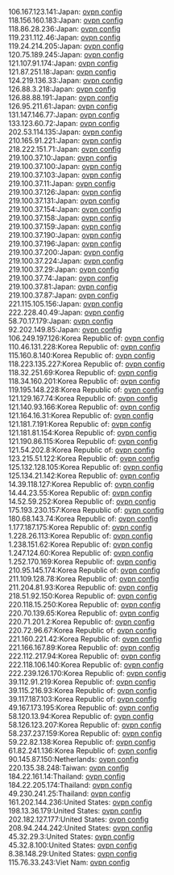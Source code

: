 106.167.123.141:Japan: [ovpn config](vpn/106_167_123_141.ovpn)  
118.156.160.183:Japan: [ovpn config](vpn/118_156_160_183.ovpn)  
118.86.28.236:Japan: [ovpn config](vpn/118_86_28_236.ovpn)  
119.231.112.46:Japan: [ovpn config](vpn/119_231_112_46.ovpn)  
119.24.214.205:Japan: [ovpn config](vpn/119_24_214_205.ovpn)  
120.75.189.245:Japan: [ovpn config](vpn/120_75_189_245.ovpn)  
121.107.91.174:Japan: [ovpn config](vpn/121_107_91_174.ovpn)  
121.87.251.18:Japan: [ovpn config](vpn/121_87_251_18.ovpn)  
124.219.136.33:Japan: [ovpn config](vpn/124_219_136_33.ovpn)  
126.88.3.218:Japan: [ovpn config](vpn/126_88_3_218.ovpn)  
126.88.88.191:Japan: [ovpn config](vpn/126_88_88_191.ovpn)  
126.95.211.61:Japan: [ovpn config](vpn/126_95_211_61.ovpn)  
131.147.146.77:Japan: [ovpn config](vpn/131_147_146_77.ovpn)  
133.123.60.72:Japan: [ovpn config](vpn/133_123_60_72.ovpn)  
202.53.114.135:Japan: [ovpn config](vpn/202_53_114_135.ovpn)  
210.165.91.221:Japan: [ovpn config](vpn/210_165_91_221.ovpn)  
218.222.151.71:Japan: [ovpn config](vpn/218_222_151_71.ovpn)  
219.100.37.10:Japan: [ovpn config](vpn/219_100_37_10.ovpn)  
219.100.37.100:Japan: [ovpn config](vpn/219_100_37_100.ovpn)  
219.100.37.103:Japan: [ovpn config](vpn/219_100_37_103.ovpn)  
219.100.37.11:Japan: [ovpn config](vpn/219_100_37_11.ovpn)  
219.100.37.126:Japan: [ovpn config](vpn/219_100_37_126.ovpn)  
219.100.37.131:Japan: [ovpn config](vpn/219_100_37_131.ovpn)  
219.100.37.154:Japan: [ovpn config](vpn/219_100_37_154.ovpn)  
219.100.37.158:Japan: [ovpn config](vpn/219_100_37_158.ovpn)  
219.100.37.159:Japan: [ovpn config](vpn/219_100_37_159.ovpn)  
219.100.37.190:Japan: [ovpn config](vpn/219_100_37_190.ovpn)  
219.100.37.196:Japan: [ovpn config](vpn/219_100_37_196.ovpn)  
219.100.37.200:Japan: [ovpn config](vpn/219_100_37_200.ovpn)  
219.100.37.224:Japan: [ovpn config](vpn/219_100_37_224.ovpn)  
219.100.37.29:Japan: [ovpn config](vpn/219_100_37_29.ovpn)  
219.100.37.74:Japan: [ovpn config](vpn/219_100_37_74.ovpn)  
219.100.37.81:Japan: [ovpn config](vpn/219_100_37_81.ovpn)  
219.100.37.87:Japan: [ovpn config](vpn/219_100_37_87.ovpn)  
221.115.105.156:Japan: [ovpn config](vpn/221_115_105_156.ovpn)  
222.228.40.49:Japan: [ovpn config](vpn/222_228_40_49.ovpn)  
58.70.17.179:Japan: [ovpn config](vpn/58_70_17_179.ovpn)  
92.202.149.85:Japan: [ovpn config](vpn/92_202_149_85.ovpn)  
106.249.197.126:Korea Republic of: [ovpn config](vpn/106_249_197_126.ovpn)  
110.46.131.228:Korea Republic of: [ovpn config](vpn/110_46_131_228.ovpn)  
115.160.8.140:Korea Republic of: [ovpn config](vpn/115_160_8_140.ovpn)  
118.223.135.227:Korea Republic of: [ovpn config](vpn/118_223_135_227.ovpn)  
118.32.251.69:Korea Republic of: [ovpn config](vpn/118_32_251_69.ovpn)  
118.34.160.201:Korea Republic of: [ovpn config](vpn/118_34_160_201.ovpn)  
119.195.148.228:Korea Republic of: [ovpn config](vpn/119_195_148_228.ovpn)  
121.129.167.74:Korea Republic of: [ovpn config](vpn/121_129_167_74.ovpn)  
121.140.93.166:Korea Republic of: [ovpn config](vpn/121_140_93_166.ovpn)  
121.164.16.31:Korea Republic of: [ovpn config](vpn/121_164_16_31.ovpn)  
121.181.7.191:Korea Republic of: [ovpn config](vpn/121_181_7_191.ovpn)  
121.181.81.154:Korea Republic of: [ovpn config](vpn/121_181_81_154.ovpn)  
121.190.86.115:Korea Republic of: [ovpn config](vpn/121_190_86_115.ovpn)  
121.54.202.8:Korea Republic of: [ovpn config](vpn/121_54_202_8.ovpn)  
123.215.51.122:Korea Republic of: [ovpn config](vpn/123_215_51_122.ovpn)  
125.132.128.105:Korea Republic of: [ovpn config](vpn/125_132_128_105.ovpn)  
125.134.21.142:Korea Republic of: [ovpn config](vpn/125_134_21_142.ovpn)  
14.39.118.127:Korea Republic of: [ovpn config](vpn/14_39_118_127.ovpn)  
14.44.23.55:Korea Republic of: [ovpn config](vpn/14_44_23_55.ovpn)  
14.52.59.252:Korea Republic of: [ovpn config](vpn/14_52_59_252.ovpn)  
175.193.230.157:Korea Republic of: [ovpn config](vpn/175_193_230_157.ovpn)  
180.68.143.74:Korea Republic of: [ovpn config](vpn/180_68_143_74.ovpn)  
1.177.187.175:Korea Republic of: [ovpn config](vpn/1_177_187_175.ovpn)  
1.228.26.113:Korea Republic of: [ovpn config](vpn/1_228_26_113.ovpn)  
1.238.151.62:Korea Republic of: [ovpn config](vpn/1_238_151_62.ovpn)  
1.247.124.60:Korea Republic of: [ovpn config](vpn/1_247_124_60.ovpn)  
1.252.170.169:Korea Republic of: [ovpn config](vpn/1_252_170_169.ovpn)  
210.95.145.174:Korea Republic of: [ovpn config](vpn/210_95_145_174.ovpn)  
211.109.128.78:Korea Republic of: [ovpn config](vpn/211_109_128_78.ovpn)  
211.204.81.93:Korea Republic of: [ovpn config](vpn/211_204_81_93.ovpn)  
218.51.92.150:Korea Republic of: [ovpn config](vpn/218_51_92_150.ovpn)  
220.118.15.250:Korea Republic of: [ovpn config](vpn/220_118_15_250.ovpn)  
220.70.139.65:Korea Republic of: [ovpn config](vpn/220_70_139_65.ovpn)  
220.71.201.2:Korea Republic of: [ovpn config](vpn/220_71_201_2.ovpn)  
220.72.96.67:Korea Republic of: [ovpn config](vpn/220_72_96_67.ovpn)  
221.160.221.42:Korea Republic of: [ovpn config](vpn/221_160_221_42.ovpn)  
221.166.167.89:Korea Republic of: [ovpn config](vpn/221_166_167_89.ovpn)  
222.112.217.94:Korea Republic of: [ovpn config](vpn/222_112_217_94.ovpn)  
222.118.106.140:Korea Republic of: [ovpn config](vpn/222_118_106_140.ovpn)  
222.239.126.170:Korea Republic of: [ovpn config](vpn/222_239_126_170.ovpn)  
39.112.91.219:Korea Republic of: [ovpn config](vpn/39_112_91_219.ovpn)  
39.115.216.93:Korea Republic of: [ovpn config](vpn/39_115_216_93.ovpn)  
39.117.187.103:Korea Republic of: [ovpn config](vpn/39_117_187_103.ovpn)  
49.167.173.195:Korea Republic of: [ovpn config](vpn/49_167_173_195.ovpn)  
58.120.13.94:Korea Republic of: [ovpn config](vpn/58_120_13_94.ovpn)  
58.126.123.207:Korea Republic of: [ovpn config](vpn/58_126_123_207.ovpn)  
58.237.237.159:Korea Republic of: [ovpn config](vpn/58_237_237_159.ovpn)  
59.22.82.138:Korea Republic of: [ovpn config](vpn/59_22_82_138.ovpn)  
61.82.241.136:Korea Republic of: [ovpn config](vpn/61_82_241_136.ovpn)  
90.145.87.150:Netherlands: [ovpn config](vpn/90_145_87_150.ovpn)  
220.135.38.248:Taiwan: [ovpn config](vpn/220_135_38_248.ovpn)  
184.22.161.14:Thailand: [ovpn config](vpn/184_22_161_14.ovpn)  
184.22.205.174:Thailand: [ovpn config](vpn/184_22_205_174.ovpn)  
49.230.241.25:Thailand: [ovpn config](vpn/49_230_241_25.ovpn)  
161.202.144.236:United States: [ovpn config](vpn/161_202_144_236.ovpn)  
198.13.36.179:United States: [ovpn config](vpn/198_13_36_179.ovpn)  
202.182.127.177:United States: [ovpn config](vpn/202_182_127_177.ovpn)  
208.94.244.242:United States: [ovpn config](vpn/208_94_244_242.ovpn)  
45.32.29.3:United States: [ovpn config](vpn/45_32_29_3.ovpn)  
45.32.8.100:United States: [ovpn config](vpn/45_32_8_100.ovpn)  
8.38.148.29:United States: [ovpn config](vpn/8_38_148_29.ovpn)  
115.76.33.243:Viet Nam: [ovpn config](vpn/115_76_33_243.ovpn)  
